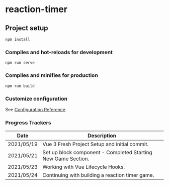# reaction-timer

## Project setup
```
npm install
```

### Compiles and hot-reloads for development
```
npm run serve
```

### Compiles and minifies for production
```
npm run build
```

### Customize configuration
See [Configuration Reference](https://cli.vuejs.org/config/).

### Progress Trackers
| Date | Description |
| --- | ----------- |
|2021/05/19|Vue 3 Fresh Project Setup and initial commit.|
|2021/05/21| Set up block component - Completed Starting New Game Section.|
|2021/05/23|Working with Vue Lifecycle Hooks.|
|2021/05/24|Continuing with building a reaction timer game.|